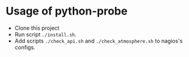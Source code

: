 Usage of python-probe
=====================

* Clone this project
* Run script `./install.sh`.
* Add scripts `./check_api.sh` and `./check_atmosphere.sh` to nagios's configs.